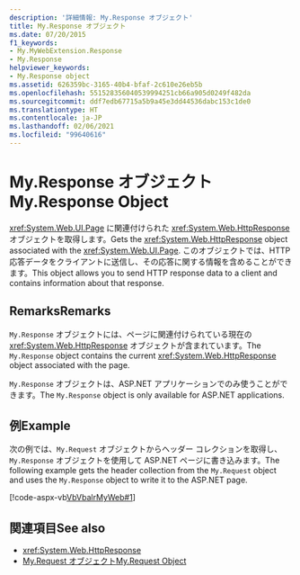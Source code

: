 ```yaml
---
description: '詳細情報: My.Response オブジェクト'
title: My.Response オブジェクト
ms.date: 07/20/2015
f1_keywords:
- My.MyWebExtension.Response
- My.Response
helpviewer_keywords:
- My.Response object
ms.assetid: 626359bc-3165-40b4-bfaf-2c610e26eb5b
ms.openlocfilehash: 551528356040539994251cb66a905d0249f482da
ms.sourcegitcommit: ddf7edb67715a5b9a45e3dd44536dabc153c1de0
ms.translationtype: HT
ms.contentlocale: ja-JP
ms.lasthandoff: 02/06/2021
ms.locfileid: "99640616"
---
```

# <a name="myresponse-object"></a><span data-ttu-id="de186-103">My.Response オブジェクト</span><span class="sxs-lookup"><span data-stu-id="de186-103">My.Response Object</span></span>

<span data-ttu-id="de186-104"><xref:System.Web.UI.Page> に関連付けられた <xref:System.Web.HttpResponse> オブジェクトを取得します。</span><span class="sxs-lookup"><span data-stu-id="de186-104">Gets the <xref:System.Web.HttpResponse> object associated with the <xref:System.Web.UI.Page>.</span></span> <span data-ttu-id="de186-105">このオブジェクトでは、HTTP 応答データをクライアントに送信し、その応答に関する情報を含めることができます。</span><span class="sxs-lookup"><span data-stu-id="de186-105">This object allows you to send HTTP response data to a client and contains information about that response.</span></span>  
  
## <a name="remarks"></a><span data-ttu-id="de186-106">Remarks</span><span class="sxs-lookup"><span data-stu-id="de186-106">Remarks</span></span>  

 <span data-ttu-id="de186-107">`My.Response` オブジェクトには、ページに関連付けられている現在の <xref:System.Web.HttpResponse> オブジェクトが含まれています。</span><span class="sxs-lookup"><span data-stu-id="de186-107">The `My.Response` object contains the current <xref:System.Web.HttpResponse> object associated with the page.</span></span>  
  
 <span data-ttu-id="de186-108">`My.Response` オブジェクトは、ASP.NET アプリケーションでのみ使うことができます。</span><span class="sxs-lookup"><span data-stu-id="de186-108">The `My.Response` object is only available for ASP.NET applications.</span></span>  
  
## <a name="example"></a><span data-ttu-id="de186-109">例</span><span class="sxs-lookup"><span data-stu-id="de186-109">Example</span></span>  

 <span data-ttu-id="de186-110">次の例では、`My.Request` オブジェクトからヘッダー コレクションを取得し、`My.Response` オブジェクトを使用して ASP.NET ページに書き込みます。</span><span class="sxs-lookup"><span data-stu-id="de186-110">The following example gets the header collection from the `My.Request` object and uses the `My.Response` object to write it to the ASP.NET page.</span></span>  
  
 [!code-aspx-vb[VbVbalrMyWeb#1](~/samples/snippets/visualbasic/VS_Snippets_VBCSharp/VbVbalrMyWeb/VB/Default.aspx#1)]  
  
## <a name="see-also"></a><span data-ttu-id="de186-111">関連項目</span><span class="sxs-lookup"><span data-stu-id="de186-111">See also</span></span>

- <xref:System.Web.HttpResponse>
- [<span data-ttu-id="de186-112">My.Request オブジェクト</span><span class="sxs-lookup"><span data-stu-id="de186-112">My.Request Object</span></span>](my-request-object.md)
